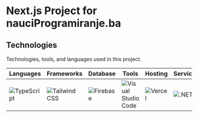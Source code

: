 # Next.js Project for nauciProgramiranje.ba

## Technologies

Technologies, tools, and languages used in this project.

| Languages | Frameworks | Database | Tools | Hosting | Services(API) |
| --- | --- | --- | --- | --- | --- |
| ![TypeScript](https://a11ybadges.com/badge?logo=typescript) | ![Tailwind CSS](https://a11ybadges.com/badge?logo=tailwindcss) | ![Firebase](https://a11ybadges.com/badge?logo=firebase) | ![Visual Studio Code](https://a11ybadges.com/badge?logo=visualstudiocode) | ![Vercel](https://a11ybadges.com/badge?logo=vercel) | ![.NET](https://a11ybadges.com/badge?logo=dotnet) |
